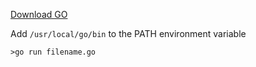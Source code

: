 [Download GO](https://golang.org/dl/) 

Add `/usr/local/go/bin` to the PATH environment variable

`>go run filename.go`